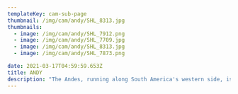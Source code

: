 ```yaml
---
templateKey: cam-sub-page
thumbnail: /img/cam/andy/SHL_8313.jpg
thumbnails:
  - image: /img/cam/andy/SHL_7912.png
  - image: /img/cam/andy/SHL_7709.jpg
  - image: /img/cam/andy/SHL_8313.jpg
  - image: /img/cam/andy/SHL_7873.png

date: 2021-03-17T04:59:59.653Z
title: ANDY 
description: "The Andes, running along South America's western side, is among the world's longest mountain ranges. Its varied terrain encompasses glaciers, volcanoes, grassland, desert, lakes and forest. The mountains shelter pre-Columbian archaeological sites and wildlife including chinchillas and condors. From Venezuela in the north, the range passes through Colombia, Ecuador, Peru, Bolivia, Argentina and Chile."
---
```


